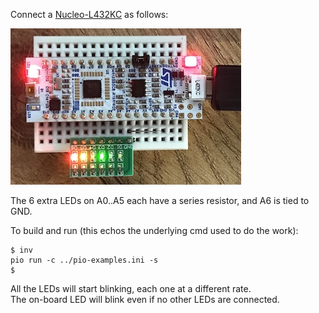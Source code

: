 Connect a [Nucleo-L432KC][L432] as follows:

![](image.jpg)

The 6 extra LEDs on A0..A5 each have a series resistor, and A6 is tied to GND.

To build and run (this echos the underlying cmd used to do the work):

```text
$ inv
pio run -c ../pio-examples.ini -s
$
```

All the LEDs will start blinking, each one at a different rate.  
The on-board LED will blink even if no other LEDs are connected.

[L432]: https://www.st.com/en/evaluation-tools/nucleo-l432kc.html
